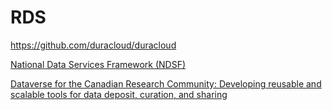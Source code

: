 # RDS


https://github.com/duracloud/duracloud



[National Data Services Framework (NDSF)](https://www.rdc-drc.ca/activities/ndsf/)

[Dataverse for the Canadian Research Community: Developing reusable and scalable tools for data deposit, curation, and sharing](https://zenodo.org/record/2555323#.XYUObShKick)

